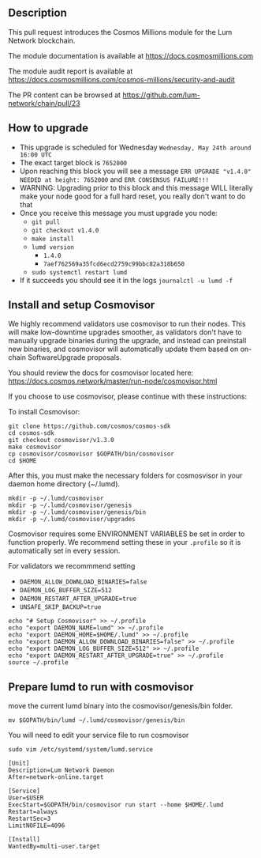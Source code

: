 ## Description

This pull request introduces the Cosmos Millions module for the Lum Network blockchain.

The module documentation is available at https://docs.cosmosmillions.com

The module audit report is available at https://docs.cosmosmillions.com/cosmos-millions/security-and-audit

The PR content can be browsed at https://github.com/lum-network/chain/pull/23

## How to upgrade

- This upgrade is scheduled for Wednesday `Wednesday, May 24th around 16:00 UTC`
- The exact target block is `7652000`
- Upon reaching this block you will see a message `ERR UPGRADE "v1.4.0" NEEDED at height: 7652000` and `ERR CONSENSUS FAILURE!!!`
- WARNING: Upgrading prior to this block and this message WILL literally make your node good for a full hard reset, you really don't want to do that
- Once you receive this message you must upgrade you node:
  - `git pull`
  - `git checkout v1.4.0`
  - `make install`
  - `lumd version`
    - `1.4.0`
    - `7aef762569a35fcd6ecd2759c99bbc82a318b650`
  - `sudo systemctl restart lumd`
- If it succeeds you should see it in the logs `journalctl -u lumd -f `

## Install and setup Cosmovisor

We highly recommend validators use cosmovisor to run their nodes. This will make low-downtime upgrades smoother,
as validators don't have to manually upgrade binaries during the upgrade, and instead can preinstall new binaries, and
cosmovisor will automatically update them based on on-chain SoftwareUpgrade proposals.

You should review the docs for cosmovisor located here: https://docs.cosmos.network/master/run-node/cosmovisor.html

If you choose to use cosmovisor, please continue with these instructions:

To install Cosmovisor:

```
git clone https://github.com/cosmos/cosmos-sdk
cd cosmos-sdk
git checkout cosmovisor/v1.3.0
make cosmovisor
cp cosmovisor/cosmovisor $GOPATH/bin/cosmovisor
cd $HOME
```

After this, you must make the necessary folders for cosmosvisor in your daemon home directory (~/.lumd).

```
mkdir -p ~/.lumd/cosmovisor
mkdir -p ~/.lumd/cosmovisor/genesis
mkdir -p ~/.lumd/cosmovisor/genesis/bin
mkdir -p ~/.lumd/cosmovisor/upgrades
```

Cosmovisor requires some ENVIRONMENT VARIABLES be set in order to function properly.  We recommend setting these in
your `.profile` so it is automatically set in every session.

For validators we recommmend setting
- `DAEMON_ALLOW_DOWNLOAD_BINARIES=false`
- `DAEMON_LOG_BUFFER_SIZE=512`
- `DAEMON_RESTART_AFTER_UPGRADE=true`
- `UNSAFE_SKIP_BACKUP=true`

```
echo "# Setup Cosmovisor" >> ~/.profile
echo "export DAEMON_NAME=lumd" >> ~/.profile
echo "export DAEMON_HOME=$HOME/.lumd" >> ~/.profile
echo "export DAEMON_ALLOW_DOWNLOAD_BINARIES=false" >> ~/.profile
echo "export DAEMON_LOG_BUFFER_SIZE=512" >> ~/.profile
echo "export DAEMON_RESTART_AFTER_UPGRADE=true" >> ~/.profile
source ~/.profile
```

## Prepare lumd to run with cosmovisor

move the current lumd binary into the cosmovisor/genesis/bin folder.

```
mv $GOPATH/bin/lumd ~/.lumd/cosmovisor/genesis/bin
```

You will need to edit your service file to run cosmovisor

`sudo vim /etc/systemd/system/lumd.service`
```
[Unit]
Description=Lum Network Daemon
After=network-online.target

[Service]
User=$USER
ExecStart=$GOPATH/bin/cosmovisor run start --home $HOME/.lumd
Restart=always
RestartSec=3
LimitNOFILE=4096

[Install]
WantedBy=multi-user.target
```
